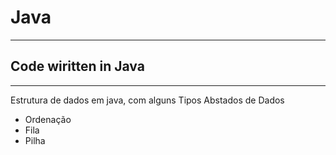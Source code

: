 # Java
***
## Code wiritten in Java
***
Estrutura de dados em java, com alguns Tipos Abstados de Dados
- Ordenação
- Fila
- Pilha

